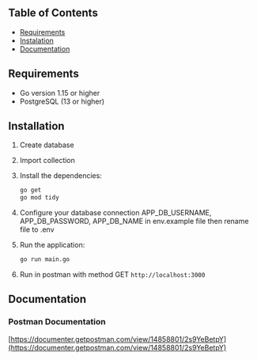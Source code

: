 ## Table of Contents

- [Requirements](#requirements)
- [Instalation](#instalation)
- [Documentation](#documentation)



## Requirements

- Go version 1.15 or higher
- PostgreSQL (13 or higher)


## Installation
1. Create database 
2. Import collection
3. Install the dependencies:
    ```bash
    go get
    go mod tidy
    ```

4. Configure your database connection APP_DB_USERNAME, APP_DB_PASSWORD, APP_DB_NAME in env.example file then rename file to .env

5. Run the application:
    ```bash
    go run main.go
    ```
6. Run in postman with method GET
  ``` http://localhost:3000 ```


## Documentation
### Postman Documentation
[https://documenter.getpostman.com/view/14858801/2s9YeBetpY](https://documenter.getpostman.com/view/14858801/2s9YeBetpY)